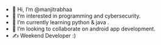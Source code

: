 - 👋 Hi, I’m @manjitrabhaa
- 👀 I’m interested in programming and cybersecurity.
- 🌱 I’m currently learning python & java .
- 💞️ I’m looking to collaborate on android app development.
- ✍️ Weekend Developer :)
<!---
manjitrabhaa/manjitrabhaa is a ✨ special ✨ repository because its `README.md` (this file) appears on your GitHub profile.
You can click the Preview link to take a look at your changes.
--->
